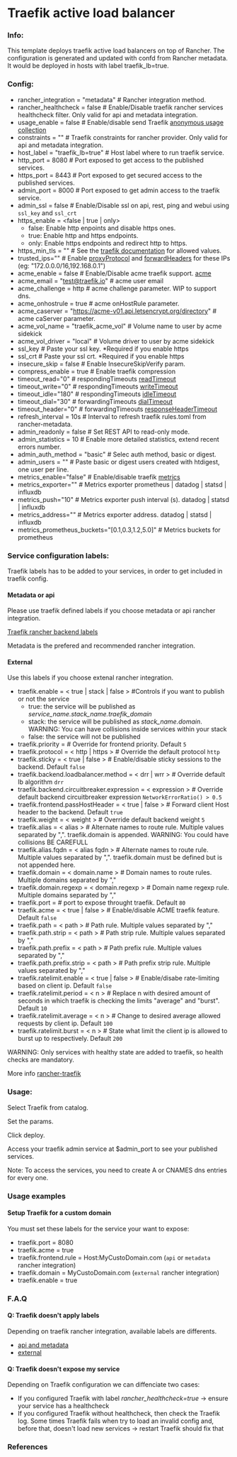 # Traefik active load balancer

### Info:

 This template deploys traefik active load balancers on top of Rancher. The configuration is generated and updated with confd from Rancher metadata.
 It would be deployed in hosts with label traefik_lb=true.

### Config:

- rancher_integration = "metadata" # Rancher integration method.
- rancher_healthcheck = false   # Enable/Disable traefik rancher services healthcheck filter. Only valid for api and metadata integration.
- usage_enable = false              # Enable/disable send Traefik [anonymous usage collection](https://docs.traefik.io/basics/#collected-data) 
- constraints = ""  # Traefik constraints for rancher provider. Only valid for api and metadata integration.
- host_label = "traefik_lb=true" # Host label where to run traefik service.
- http_port = 8080  # Port exposed to get access to the published services.
- https_port = 8443  # Port exposed to get secured access to the published services. 
- admin_port = 8000  # Port exposed to get admin access to the traefik service.
- admin_ssl = false  # Enable/Disable ssl on api, rest, ping and webui using  `ssl_key` and `ssl_crt` 
- https_enable = <false | true | only>
  - false: Enable http enpoints and disable https ones.
  - true: Enable http and https endpoints.
  - only: Enable https endpoints and redirect http to https.
- https_min_tls = "" # See the [traefik documentation](https://docs.traefik.io/configuration/entrypoints/#specify-minimum-tls-version) for allowed values.
- trusted_ips=""                      # Enable [proxyProtocol](https://docs.traefik.io/configuration/entrypoints/#proxyprotocol) and [forwardHeaders](https://docs.traefik.io/configuration/entrypoints/#forwarded-header) for these IPs (eg: "172.0.0.0/16,192.168.0.1")
- acme_enable = false               # Enable/Disable acme traefik support. [acme](https://docs.traefik.io/configuration/acme/)
- acme_email = "test@traefik.io"    # acme user email
- acme_challenge = http             # acme challenge parameter. WIP to support dns.
- acme_onhostrule = true            # acme onHostRule parameter.
- acme_caserver = "https://acme-v01.api.letsencrypt.org/directory"          # acme caServer parameter.
- acme_vol_name = "traefik_acme_vol"    # Volume name to user by acme sidekick
- acme_vol_driver = "local"   # Volume driver to user by acme sidekick
- ssl_key # Paste your ssl key. *Required if you enable https
- ssl_crt # Paste your ssl crt. *Required if you enable https
- insecure_skip = false # Enable InsecureSkipVerify param.
- compress_enable = true    # Enable traefik compression
- timeout_read="0"          # respondingTimeouts [readTimeout](https://docs.traefik.io/configuration/commons/#responding-timeouts)
- timeout_write="0"         # respondingTimeouts [writeTimeout](https://docs.traefik.io/configuration/commons/#responding-timeouts)
- timeout_idle="180"        # respondingTimeouts [idleTimeout](https://docs.traefik.io/configuration/commons/#responding-timeouts)
- timeout_dial="30"         # forwardingTimeouts [dialTimeout](https://docs.traefik.io/configuration/commons/#forwarding-timeouts)
- timeout_header="0"        # forwardingTimeouts [responseHeaderTimeout](https://docs.traefik.io/configuration/commons/#forwarding-timeouts)
- refresh_interval = 10s  # Interval to refresh traefik rules.toml from rancher-metadata.
- admin_readonly = false # Set REST API to read-only mode.
- admin_statistics = 10 # Enable more detailed statistics, extend recent errors number.
- admin_auth_method = "basic" # Selec auth method, basic or digest.
- admin_users = "" # Paste basic or digest users created with htdigest, one user per line.
- metrics_enable="false"        # Enable/disable traefik [metrics](https://docs.traefik.io/configuration/metrics/)  
- metrics_exporter=""           # Metrics exporter prometheus | datadog | statsd | influxdb 
- metrics_push="10"             # Metrics exporter push interval (s). datadog | statsd | influxdb
- metrics_address=""            # Metrics exporter address. datadog | statsd | influxdb 
- metrics_prometheus_buckets="[0.1,0.3,1.2,5.0]"  # Metrics buckets for prometheus
    
### Service configuration labels:

Traefik labels has to be added to your services, in order to get included in traefik config.

#### Metadata or api

Please use traefik defined labels if you choose metadata or api rancher integration. 

[Traefik rancher backend labels][traefik rancher backend]

Metadata is the prefered and recommended rancher integration.

#### External

Use this labels if you choose extenal rancher integration.

- traefik.enable = < true | stack | false > #Controls if you want to publish or not the service
  - true: the service will be published as *service_name.stack_name.traefik_domain*
  - stack: the service will be published as *stack_name.domain*. WARNING: You can have collisions inside services within your stack
  - false: the service will not be published
- traefik.priority = <priority>             # Override for frontend priority. Default `5`
- traefik.protocol = < http | https >       # Override the default protocol `http`
- traefik.sticky = < true | false   >       # Enable/disable sticky sessions to the backend. Default `false`
- traefik.backend.loadbalancer.method = < drr | wrr > # Override default lb algorithm `drr`
- traefik.backend.circuitbreaker.expression = < expression > # Override default backend circuitbreaker expression `NetworkErrorRatio() > 0.5`
- traefik.frontend.passHostHeader = < true | false > # Forward client Host header to the backend. Default `true`
- traefik.weight = < weight >               # Override default backend weight `5`
- traefik.alias = < alias >                 # Alternate names to route rule. Multiple values separated by ",". traefik.domain is appended. WARNING: You could have collisions BE CAREFULL
- traefik.alias.fqdn = < alias fqdn >                   # Alternate names to route rule. Multiple values separated by ",". traefik.domain must be defined but is not appended here.
- traefik.domain = < domain.name >          # Domain names to route rules. Multiple domains separated by ","
- traefik.domain.regexp = < domain.regexp > # Domain name regexp rule. Multiple domains separated by ","
- traefik.port = <port>                     # port to expose throught traefik. Default `80`
- traefik.acme = < true | false >           # Enable/disable ACME traefik feature. Default `false`
- traefik.path = < path >                   # Path rule. Multiple values separated by ","
- traefik.path.strip = < path >             # Path strip rule. Multiple values separated by ","
- traefik.path.prefix = < path >            # Path prefix rule. Multiple values separated by ","
- traefik.path.prefix.strip = < path >      # Path prefix strip rule. Multiple values separated by ","
- traefik.ratelimit.enable = < true | false >   # Enable/disabe rate-limiting based on client ip. Default `false`
- traefik.ratelimit.period = < n >          # Replace n with desired amount of seconds in which traefik is checking the limits "average" and "burst". Default `10`
- traefik.ratelimit.average = < n >         # Change to desired average allowed requests by client ip. Default `100`
- traefik.ratelimit.burst = < n >           # State what limit the client ip is allowed to burst up to respectively. Default `200`

WARNING: Only services with healthy state are added to traefik, so health checks are mandatory.

More info [rancher-traefik](rancher-traefik)

### Usage:

 Select Traefik from catalog.

 Set the params.

 Click deploy.

 Access your traefik admin service at $admin_port to see your published services.

Note: To access the services, you need to create A or CNAMES dns entries for every one.

### Usage examples

#### Setup Traefik for a custom domain

You must set these labels for the service your want to expose:
- traefik.port = 8080
- traefik.acme = true
- traefik.frontend.rule = Host:MyCustoDomain.com (`api` or `metadata` rancher integration)
- traefik.domain = MyCustoDomain.com (`external` rancher integration)
- traefik.enable = true

### F.A.Q

#### Q: Traefik doesn't apply labels

Depending on traefik rancher integration, available labels are differents.
- [api and metadata][traefik rancher backend]
- [external](rancher-traefik)

#### Q: Traefik doesn't expose my service

Depending on Traefik configuration we can diffenciate two cases:
- If you configured Traefik with label *rancher_healthcheck=true* -> ensure your service has a healthcheck
- If you configured Traefik without healthcheck, then check the Traefik log. Some times Traefik fails when try to load an invalid config and, before that, doesn't load new services -> restart Traefik should fix that

### References

[traefik rancher backend]: https://docs.traefik.io/configuration/backends/rancher/#labels-overriding-default-behaviour
[rancher-traefik]: https://github.com/rawmind0/rancher-traefik
